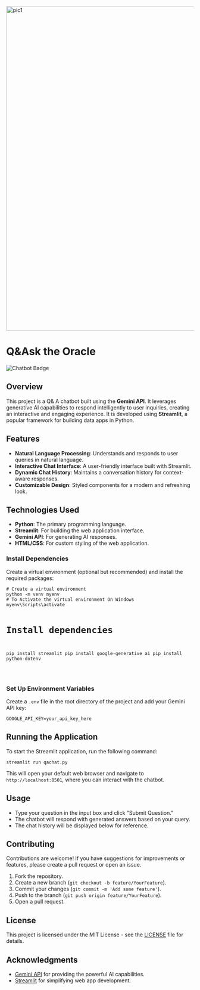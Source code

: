 <!DOCTYPE html>
<html lang="en">
<head>
    <meta charset="UTF-8">
    <meta name="viewport" content="width=device-width, initial-scale=1.0">
</head>
<body>

<img width="871" alt="pic1" src="https://github.com/user-attachments/assets/f50bfa4d-e7d0-48cd-9cef-352fcd0fb214">

<h1>Q&amp;Ask the Oracle</h1>

<img src="https://img.shields.io/badge/Chatbot-Gemini-blue" alt="Chatbot Badge">

<h2>Overview</h2>
<p>
    This project is a Q&amp; A chatbot built using the <strong>Gemini API</strong>. It leverages generative AI capabilities to respond intelligently to user inquiries, creating an interactive and engaging experience. It is developed using <strong>Streamlit</strong>, a popular framework for building data apps in Python.
</p>

<h2>Features</h2>
<ul>
    <li><strong>Natural Language Processing</strong>: Understands and responds to user queries in natural language.</li>
    <li><strong>Interactive Chat Interface</strong>: A user-friendly interface built with Streamlit.</li>
    <li><strong>Dynamic Chat History</strong>: Maintains a conversation history for context-aware responses.</li>
    <li><strong>Customizable Design</strong>: Styled components for a modern and refreshing look.</li>
</ul>

<h2>Technologies Used</h2>
<ul>
    <li><strong>Python</strong>: The primary programming language.</li>
    <li><strong>Streamlit</strong>: For building the web application interface.</li>
    <li><strong>Gemini API</strong>: For generating AI responses.</li>
    <li><strong>HTML/CSS</strong>: For custom styling of the web application.</li>
</ul>

<h3>Install Dependencies</h3>
<p>
    Create a virtual environment (optional but recommended) and install the required packages:
</p>
<pre><code># Create a virtual environment
python -m venv myenv
# To Activate the virtual environment On Windows
myenv\Scripts\activate

# Install dependencies
pip install streamlit
pip install google-generative ai
pip install python-dotenv

</code></pre>

<h3>Set Up Environment Variables</h3>
<p>
    Create a <code>.env</code> file in the root directory of the project and add your Gemini API key:
</p>
<pre><code>GOOGLE_API_KEY=your_api_key_here
</code></pre>

<h2>Running the Application</h2>
<p>
    To start the Streamlit application, run the following command:
</p>
<pre><code>streamlit run qachat.py
</code></pre>
<p>
    This will open your default web browser and navigate to <code>http://localhost:8501</code>, where you can interact with the chatbot.
</p>

<h2>Usage</h2>
<ul>
    <li>Type your question in the input box and click "Submit Question."</li>
    <li>The chatbot will respond with generated answers based on your query.</li>
    <li>The chat history will be displayed below for reference.</li>
</ul>

<h2>Contributing</h2>
<p>
    Contributions are welcome! If you have suggestions for improvements or features, please create a pull request or open an issue.
</p>
<ol>
    <li>Fork the repository.</li>
    <li>Create a new branch (<code>git checkout -b feature/YourFeature</code>).</li>
    <li>Commit your changes (<code>git commit -m 'Add some feature'</code>).</li>
    <li>Push to the branch (<code>git push origin feature/YourFeature</code>).</li>
    <li>Open a pull request.</li>
</ol>

<h2>License</h2>
<p>
    This project is licensed under the MIT License - see the <a href="LICENSE">LICENSE</a> file for details.
</p>

<h2>Acknowledgments</h2>
<ul>
    <li><a href="https://cloud.google.com/generative-ai">Gemini API</a> for providing the powerful AI capabilities.</li>
    <li><a href="https://streamlit.io/">Streamlit</a> for simplifying web app development.</li>
</ul>

</body>
</html>
